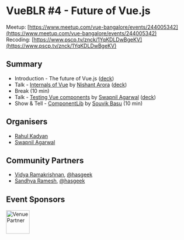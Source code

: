 # VueBLR #4 - Future of Vue.js

Meetup: [https://www.meetup.com/vue-bangalore/events/244005342](https://www.meetup.com/vue-bangalore/events/244005342)  
Recoding: [https://www.pscp.tv/znck/1YqKDLDwBgeKV](https://www.pscp.tv/znck/1YqKDLDwBgeKV)  

## Summary

- Introduction - The future of Vue.js ([deck](decks/01-intro-future-of-vue.js.pdf))
- Talk - [Internals of Vue](https://github.com/znck/vue-bangalore/issues/9) by [Nishant Arora](https://twitter.com/nshntarora) ([deck](decks/02-talk-internals-of-vue.pdf))
- Break (10 min)
- Talk - [Testing Vue components](https://github.com/znck/vue-bangalore/issues/3) by [Swapnil Agarwal](https://twitter.com/SwapAgarwal) ([deck](decks/03-talk-testing-vue-components.html))
- Show & Tell - [ComponentLib](http://www.componentlib.org) by [Souvik Basu](https://twitter.com/souvikbasu) (10 min)

## Organisers

- [Rahul Kadyan](https://twitter.com/znck)
- [Swapnil Agarwal](https://twitter.com/SwapAgarwal)

## Community Partners

- [Vidya Ramakrishnan](https://twitter.com/vidya_ramki), [@hasgeek](https://twitter.com/hasgeek)
- [Sandhya Ramesh](https://twitter.com/sandygrains), [@hasgeek](https://twitter.com/hasgeek)

## Event Sponsors

<img src="https://hasgeek.com/static/img/hg-banner.png" width=64 title="Venue Partner" />
